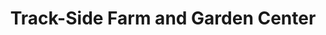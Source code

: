 ---
title: "Track-Side Farm and Garden Center"
url: /littleton/track-side-farm-and-garden-center/
shop: garden centre
---